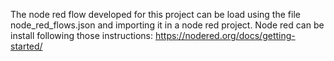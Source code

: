 The node red flow developed for this project can be load using the file node_red_flows.json and importing it in a node red project.
Node red can be install following those instructions: https://nodered.org/docs/getting-started/

